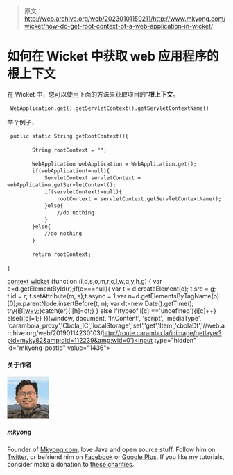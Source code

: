 > 原文：<http://web.archive.org/web/20230101150211/http://www.mkyong.com/wicket/how-do-get-root-context-of-a-web-application-in-wicket/>

# 如何在 Wicket 中获取 web 应用程序的根上下文

在 Wicket 中，您可以使用下面的方法来获取项目的"**根上下文**。

```
 WebApplication.get().getServletContext().getServletContextName() 
```

举个例子，

```
 public static String getRootContext(){

		String rootContext = "";

		WebApplication webApplication = WebApplication.get();
		if(webApplication!=null){
			ServletContext servletContext = webApplication.getServletContext();
			if(servletContext!=null){
				rootContext = servletContext.getServletContextName();
			}else{
				//do nothing
			}
		}else{
			//do nothing
		}

		return rootContext;

} 
```

[context](http://web.archive.org/web/20190114230103/http://www.mkyong.com/tag/context/) [wicket](http://web.archive.org/web/20190114230103/http://www.mkyong.com/tag/wicket/)![](img/89a85db97c43aff58779e8a909e4878f.png) (function (i,d,s,o,m,r,c,l,w,q,y,h,g) { var e=d.getElementById(r);if(e===null){ var t = d.createElement(o); t.src = g; t.id = r; t.setAttribute(m, s);t.async = 1;var n=d.getElementsByTagName(o)[0];n.parentNode.insertBefore(t, n); var dt=new Date().getTime(); try{i[l][w+y](h,i[l][q+y](h)+'&amp;'+dt);}catch(er){i[h]=dt;} } else if(typeof i[c]!=='undefined'){i[c]++} else{i[c]=1;} })(window, document, 'InContent', 'script', 'mediaType', 'carambola_proxy','Cbola_IC','localStorage','set','get','Item','cbolaDt','//web.archive.org/web/20190114230103/http://route.carambo.la/inimage/getlayer?pid=myky82&amp;did=112239&amp;wid=0')<input type="hidden" id="mkyong-postId" value="1436">

#### 关于作者

![author image](img/97e63c46d98590901566d6edfaf64fb8.png)

##### mkyong

Founder of [Mkyong.com](http://web.archive.org/web/20190114230103/http://mkyong.com/), love Java and open source stuff. Follow him on [Twitter](http://web.archive.org/web/20190114230103/https://twitter.com/mkyong), or befriend him on [Facebook](http://web.archive.org/web/20190114230103/http://www.facebook.com/java.tutorial) or [Google Plus](http://web.archive.org/web/20190114230103/https://plus.google.com/110948163568945735692?rel=author). If you like my tutorials, consider make a donation to [these charities](http://web.archive.org/web/20190114230103/http://www.mkyong.com/blog/donate-to-charity/).